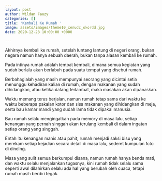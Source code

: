 ```yaml
---
layout: post
author: Wildan Fauzy
categories: []
title: 'Kembali Ke Rumah '
image: assets/images/theme10_xenudc_okordd.jpg
date: 2020-12-23 10:00:00 +0000

---
```

Akhirnya kembali ke rumah, setelah luntang lantung di negeri orang, bukan negara namun hanya sebuah daerah, bukan tanpa alasan kembali ke rumah. 

Pada intinya rumah adalah tempat kembali, dimana semua kegiatan yang sudah berlalu akan berlabuh pada suatu tempat yang disebut rumah. 

Berbahagialah yang masih mempunyai seorang yang dicintai setia menunggu kehadiran kalian di rumah, dengan makanan yang sudah dihidangkan, atau ketika datang terlambat, maka masakan akan dipanaskan. 

Waktu memang terus berjalan, namun rumah tetap sama dari waktu ke waktu beberapa pakaian kotor dan sisa makanan yang dihidangkan di meja, serta bau kamar mandi yang sudah lama tidak dipakai manusia. 

Bau rumah selalu mengingatkan pada memory di masa lalu, setiap kenangan yang pernah singgah akan terulang kembali di dalam ingatan setiap orang yang singgah. 

Entah itu kenangan manis atau pahit, rumah menjadi saksi bisu yang merekam setiap kejadian secara detail di masa lalu, sederet kumpulan foto di dinding. 

Masa yang sulit semua berkumpul disana, namun rumah hanya benda mati, dan waktu selalu menjalankan tugasnya, kini rumah tidak selalu sama seperti awal dilahirkan selalu ada hal yang berubah oleh cuaca, tetapi rumah masih berdiri tegak. 